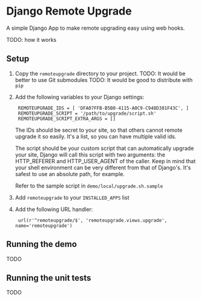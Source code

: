 Django Remote Upgrade
=====================
A simple Django App to make remote upgrading easy using web hooks.

TODO: how it works


Setup
-----
1. Copy the `remoteupgrade` directory to your project.
   TODO: It would be better to use Git submodules
   TODO: It would be good to distribute with `pip`

2. Add the following variables to your Django settings:

        REMOTEUPGRADE_IDS = [ 'DFA07FFB-B5B0-4115-A0C9-C948D381F43C', ]
        REMOTEUPGRADE_SCRIPT = '/path/to/upgrade/script.sh'
        REMOTEUPGRADE_SCRIPT_EXTRA_ARGS = []

    The IDs should be secret to your site, so that others
    cannot remote upgrade it so easily.
    It's a list, so you can have multiple valid ids.

    The script should be your custom script that can automatically
    upgrade your site, Django will call this script with two arguments:
    the HTTP_REFERER and HTTP_USER_AGENT of the caller.
    Keep in mind that your shell environment can be very different from
    that of Django's. It's safest to use an absolute path, for example.

    Refer to the sample script in `demo/local/upgrade.sh.sample`

3. Add `remoteupgrade` to your `INSTALLED_APPS` list

4. Add the following URL handler:

        url(r'^remoteupgrade/$', 'remoteupgrade.views.upgrade', name='remoteupgrade')


Running the demo
----------------
TODO


Running the unit tests
----------------------
TODO
